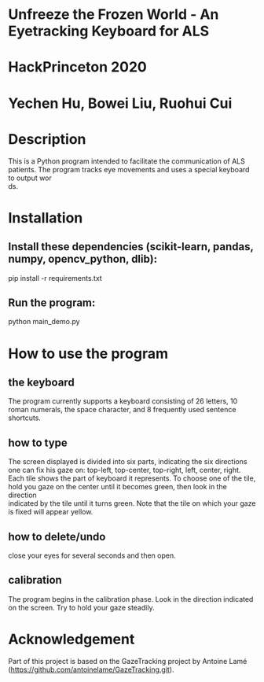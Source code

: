 # Unfreeze the Frozen World - An Eyetracking Keyboard for ALS
# HackPrinceton 2020
# Yechen Hu, Bowei Liu, Ruohui Cui


# Description
This is a Python program intended to facilitate the communication of ALS patients. The program tracks eye movements and uses a special keyboard to output wor\
ds.


# Installation

## Install these dependencies (scikit-learn, pandas, numpy, opencv_python, dlib):
pip install -r requirements.txt

## Run the program:
python main_demo.py


# How to use the program

## the keyboard
The program currently supports a keyboard consisting of 26 letters, 10 roman numerals, the space character, and 8 frequently used sentence shortcuts.

## how to type
The screen displayed is divided into six parts, indicating the six directions one can fix his gaze on: top-left, top-center, top-right, left, center, right.
Each tile shows the part of keyboard it represents. To choose one of the tile, hold you gaze on the center until it becomes green, then look in the direction\
 indicated by the tile until it turns green. Note that the tile on which your gaze is fixed will appear yellow.

## how to delete/undo
close your eyes for several seconds and then open.

## calibration
The program begins in the calibration phase. Look in the direction indicated on the screen. Try to hold your gaze steadily.


# Acknowledgement
Part of this project is based on the GazeTracking project by Antoine Lamé (https://github.com/antoinelame/GazeTracking.git).

